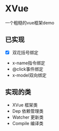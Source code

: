 # XVue
一个粗糙的vue框架demo

## 已实现
- [x] 双花括号绑定
- x-name指令绑定
- @click事件绑定
- x-model双向绑定

## 实现的类
- XVue 框架类
- Dep 依赖管理类
- Watcher 更新类
- Compile 编译类